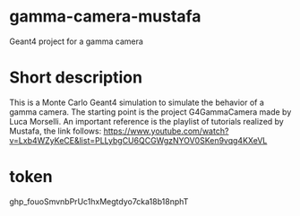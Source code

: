# gamma-camera-mustafa
Geant4 project for a gamma camera

# Short description
This is a Monte Carlo Geant4 simulation to simulate the behavior of a gamma camera.
The starting point is the project G4GammaCamera made by Luca Morselli.
An important reference is the playlist of tutorials realized by Mustafa, the link follows:
https://www.youtube.com/watch?v=Lxb4WZyKeCE&list=PLLybgCU6QCGWgzNYOV0SKen9vqg4KXeVL

# token
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
